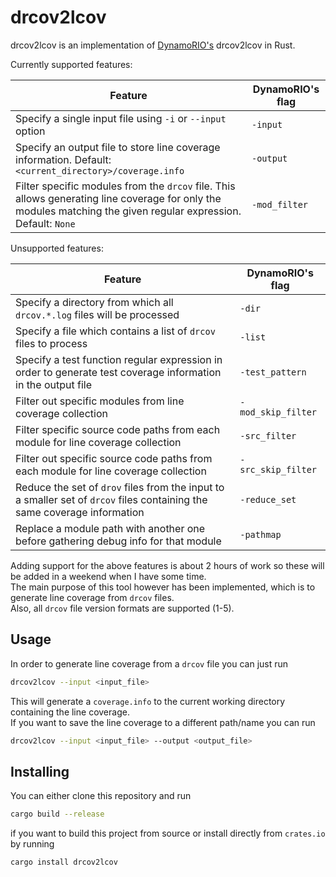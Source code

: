 # drcov2lcov

drcov2lcov is an implementation of [DynamoRIO's](https://dynamorio.org/page_drcov.html) drcov2lcov in Rust.

Currently supported features:

| Feature                                                                                                                                                         | DynamoRIO's flag |
|-----------------------------------------------------------------------------------------------------------------------------------------------------------------|------------------|
| Specify a single input file using `-i` or `--input` option                                                                                                      | `-input`         |
| Specify an output file to store line coverage information. Default: `<current_directory>/coverage.info`                                                         | `-output`        |
| Filter specific modules from the `drcov` file. This allows generating line coverage for only the modules matching the given regular expression. Default: `None` | `-mod_filter`    |

Unsupported features:

| Feature                                                                                                                  | DynamoRIO's flag   |
|--------------------------------------------------------------------------------------------------------------------------|--------------------|
| Specify a directory from which all `drcov.*.log` files will be processed                                                 | `-dir`             |
| Specify a file which contains a list of `drcov` files to process                                                         | `-list`            |
| Specify a test function regular expression in order to generate test coverage information in the output file             | `-test_pattern`    |
| Filter out specific modules from line coverage collection                                                                | `-mod_skip_filter` |
| Filter specific source code paths from each module for line coverage collection                                          | `-src_filter`      |
| Filter out specific source code paths from each module for line coverage collection                                      | `-src_skip_filter` |
| Reduce the set of `drov` files from the input to a smaller set of `drcov` files containing the same coverage information | `-reduce_set`      |
| Replace a module path with another one before gathering debug info for that module                                       | `-pathmap`         |

Adding support for the above features is about 2 hours of work so these will be added in a weekend when I have some time.\
The main purpose of this tool however has been implemented, which is to generate line coverage from `drcov` files.\
Also, all `drcov` file version formats are supported (1-5).

## Usage

In order to generate line coverage from a `drcov` file you can just run

```bash
drcov2lcov --input <input_file>
```

This will generate a `coverage.info` to the current working directory containing the line coverage.\
If you want to save the line coverage to a different path/name you can run

```bash
drcov2lcov --input <input_file> --output <output_file>
```

## Installing

You can either clone this repository and run
```bash
cargo build --release
```
if you want to build this project from source or install directly from `crates.io` by running

```bash
cargo install drcov2lcov
```